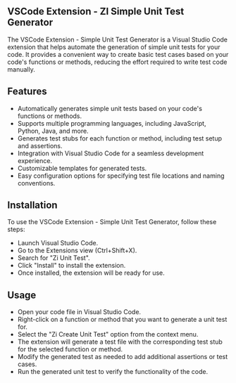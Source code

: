 ## VSCode Extension - ZI Simple Unit Test Generator

The VSCode Extension - Simple Unit Test Generator is a Visual Studio Code extension that helps automate the generation of simple unit tests for your code. It provides a convenient way to create basic test cases based on your code's functions or methods, reducing the effort required to write test code manually.

## Features
- Automatically generates simple unit tests based on your code's functions or methods.
- Supports multiple programming languages, including JavaScript, Python, Java, and more.
- Generates test stubs for each function or method, including test setup and assertions.
- Integration with Visual Studio Code for a seamless development experience.
- Customizable templates for generated tests.
- Easy configuration options for specifying test file locations and naming conventions.

## Installation
To use the VSCode Extension - Simple Unit Test Generator, follow these steps:
- Launch Visual Studio Code.
- Go to the Extensions view (Ctrl+Shift+X).
- Search for "Zi Unit Test".
- Click "Install" to install the extension.
- Once installed, the extension will be ready for use.

## Usage
- Open your code file in Visual Studio Code.
- Right-click on a function or method that you want to generate a unit test for.
- Select the "Zi Create Unit Test" option from the context menu.
- The extension will generate a test file with the corresponding test stub for the selected function or method.
- Modify the generated test as needed to add additional assertions or test cases.
- Run the generated unit test to verify the functionality of the code.